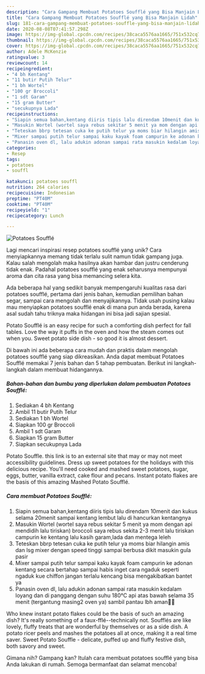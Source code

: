 ```yaml
---
description: "Cara Gampang Membuat Potatoes Soufflé yang Bisa Manjain Lidah"
title: "Cara Gampang Membuat Potatoes Soufflé yang Bisa Manjain Lidah"
slug: 181-cara-gampang-membuat-potatoes-souffle-yang-bisa-manjain-lidah
date: 2020-08-08T07:41:57.298Z
image: https://img-global.cpcdn.com/recipes/38caca5576aa1665/751x532cq70/potatoes-souffle-foto-resep-utama.jpg
thumbnail: https://img-global.cpcdn.com/recipes/38caca5576aa1665/751x532cq70/potatoes-souffle-foto-resep-utama.jpg
cover: https://img-global.cpcdn.com/recipes/38caca5576aa1665/751x532cq70/potatoes-souffle-foto-resep-utama.jpg
author: Adele McKenzie
ratingvalue: 3
reviewcount: 14
recipeingredient:
- "4 bh Kentang"
- "11 butir Putih Telur"
- "1 bh Wortel"
- "100 gr Broccoli"
- "1 sdt Garam"
- "15 gram Butter"
- "secukupnya Lada"
recipeinstructions:
- "Siapin semua bahan,kentang diiris tipis lalu direndam 10menit dan kukus selama 20menit sampai kentang lembut lalu di hancurkan kentangnya"
- "Masukin Wortel (wortel saya rebus sekitar 5 menit ya mom dengan api mendidih lalu tiriskan) broccoli saya rebus sekita 2-3 menit lalu tiriskan campurin ke kentang lalu kasih garam,lada dan mentega leleh"
- "Teteskan bbrp tetesan cuka ke putih telur ya moms biar hilangin amis dan lsg mixer dengan speed tinggi sampai berbusa dikit masukin gula pasir"
- "Mixer sampai putih telur sampai kaku kayak foam campurin ke adonan kentang secara bertahap sampai habis inget cara ngaduk seperti ngaduk kue chiffon jangan terlalu kencang bisa mengakibatkan bantet ya"
- "Panasin oven dl, lalu adukin adonan sampai rata masukin kedalam loyang dan di panggang dengan suhu 180°C api atas bawah selama 35 menit (tergantung masing2 oven ya) sambil pantau lbh aman👌🏻"
categories:
- Resep
tags:
- potatoes
- souffl

katakunci: potatoes souffl 
nutrition: 264 calories
recipecuisine: Indonesian
preptime: "PT40M"
cooktime: "PT40M"
recipeyield: "1"
recipecategory: Lunch

---
```



![Potatoes Soufflé](https://img-global.cpcdn.com/recipes/38caca5576aa1665/751x532cq70/potatoes-souffle-foto-resep-utama.jpg)

Lagi mencari inspirasi resep potatoes soufflé yang unik? Cara menyiapkannya memang tidak terlalu sulit namun tidak gampang juga. Kalau salah mengolah maka hasilnya akan hambar dan justru cenderung tidak enak. Padahal potatoes soufflé yang enak seharusnya mempunyai aroma dan cita rasa yang bisa memancing selera kita.

Ada beberapa hal yang sedikit banyak mempengaruhi kualitas rasa dari potatoes soufflé, pertama dari jenis bahan, kemudian pemilihan bahan segar, sampai cara mengolah dan menyajikannya. Tidak usah pusing kalau mau menyiapkan potatoes soufflé enak di mana pun anda berada, karena asal sudah tahu triknya maka hidangan ini bisa jadi sajian spesial.

Potato Soufflé is an easy recipe for such a comforting dish perfect for fall tables. Love the way it puffs in the oven and how the steam comes out when you. Sweet potato side dish - so good it is almost dessert.


Di bawah ini ada beberapa cara mudah dan praktis dalam mengolah potatoes soufflé yang siap dikreasikan. Anda dapat membuat Potatoes Soufflé memakai 7 jenis bahan dan 5 tahap pembuatan. Berikut ini langkah-langkah dalam membuat hidangannya.

<!--inarticleads1-->

##### Bahan-bahan dan bumbu yang diperlukan dalam pembuatan Potatoes Soufflé:

1. Sediakan 4 bh Kentang
1. Ambil 11 butir Putih Telur
1. Sediakan 1 bh Wortel
1. Siapkan 100 gr Broccoli
1. Ambil 1 sdt Garam
1. Siapkan 15 gram Butter
1. Siapkan secukupnya Lada


Potato Souffle. this link is to an external site that may or may not meet accessibility guidelines. Dress up sweet potatoes for the holidays with this delicious recipe. You&#39;ll need cooked and mashed sweet potatoes, sugar, eggs, butter, vanilla extract, cake flour and pecans. Instant potato flakes are the basis of this amazing Mashed Potato Soufflé. 

<!--inarticleads2-->

##### Cara membuat Potatoes Soufflé:

1. Siapin semua bahan,kentang diiris tipis lalu direndam 10menit dan kukus selama 20menit sampai kentang lembut lalu di hancurkan kentangnya
1. Masukin Wortel (wortel saya rebus sekitar 5 menit ya mom dengan api mendidih lalu tiriskan) broccoli saya rebus sekita 2-3 menit lalu tiriskan campurin ke kentang lalu kasih garam,lada dan mentega leleh
1. Teteskan bbrp tetesan cuka ke putih telur ya moms biar hilangin amis dan lsg mixer dengan speed tinggi sampai berbusa dikit masukin gula pasir
1. Mixer sampai putih telur sampai kaku kayak foam campurin ke adonan kentang secara bertahap sampai habis inget cara ngaduk seperti ngaduk kue chiffon jangan terlalu kencang bisa mengakibatkan bantet ya
1. Panasin oven dl, lalu adukin adonan sampai rata masukin kedalam loyang dan di panggang dengan suhu 180°C api atas bawah selama 35 menit (tergantung masing2 oven ya) sambil pantau lbh aman👌🏻


Who knew instant potato flakes could be the basis of such an amazing dish? It&#39;s really something of a faux-fflé--technically not. Soufflés are like lovely, fluffy treats that are wonderful by themselves or as a side dish. A potato ricer peels and mashes the potatoes all at once, making it a real time saver. Sweet Potato Souffle - delicate, puffed up and fluffy festive dish, both savory and sweet. 

Gimana nih? Gampang kan? Itulah cara membuat potatoes soufflé yang bisa Anda lakukan di rumah. Semoga bermanfaat dan selamat mencoba!
